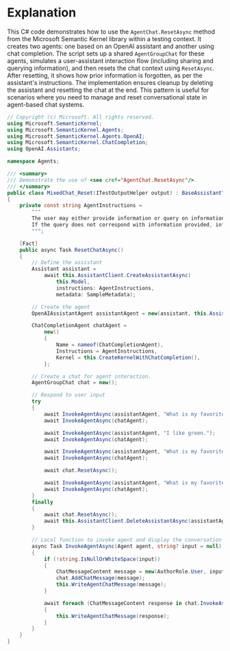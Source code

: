 # Explanation

This C# code demonstrates how to use the `AgentChat.ResetAsync` method from the Microsoft Semantic Kernel library within a testing context. It creates two agents: one based on an OpenAI assistant and another using chat completion. The script sets up a shared `AgentGroupChat` for these agents, simulates a user-assistant interaction flow (including sharing and querying information), and then resets the chat context using `ResetAsync`. After resetting, it shows how prior information is forgotten, as per the assistant's instructions. The implementation ensures cleanup by deleting the assistant and resetting the chat at the end. This pattern is useful for scenarios where you need to manage and reset conversational state in agent-based chat systems.

```csharp
// Copyright (c) Microsoft. All rights reserved.
using Microsoft.SemanticKernel;
using Microsoft.SemanticKernel.Agents;
using Microsoft.SemanticKernel.Agents.OpenAI;
using Microsoft.SemanticKernel.ChatCompletion;
using OpenAI.Assistants;

namespace Agents;

/// <summary>
/// Demonstrate the use of <see cref="AgentChat.ResetAsync"/>.
/// </summary>
public class MixedChat_Reset(ITestOutputHelper output) : BaseAssistantTest(output)
{
    private const string AgentInstructions =
        """
        The user may either provide information or query on information previously provided.
        If the query does not correspond with information provided, inform the user that their query cannot be answered.
        """;

    [Fact]
    public async Task ResetChatAsync()
    {
        // Define the assistant
        Assistant assistant =
            await this.AssistantClient.CreateAssistantAsync(
                this.Model,
                instructions: AgentInstructions,
                metadata: SampleMetadata);

        // Create the agent
        OpenAIAssistantAgent assistantAgent = new(assistant, this.AssistantClient);

        ChatCompletionAgent chatAgent =
            new()
            {
                Name = nameof(ChatCompletionAgent),
                Instructions = AgentInstructions,
                Kernel = this.CreateKernelWithChatCompletion(),
            };

        // Create a chat for agent interaction.
        AgentGroupChat chat = new();

        // Respond to user input
        try
        {
            await InvokeAgentAsync(assistantAgent, "What is my favorite color?");
            await InvokeAgentAsync(chatAgent);

            await InvokeAgentAsync(assistantAgent, "I like green.");
            await InvokeAgentAsync(chatAgent);

            await InvokeAgentAsync(assistantAgent, "What is my favorite color?");
            await InvokeAgentAsync(chatAgent);

            await chat.ResetAsync();

            await InvokeAgentAsync(assistantAgent, "What is my favorite color?");
            await InvokeAgentAsync(chatAgent);
        }
        finally
        {
            await chat.ResetAsync();
            await this.AssistantClient.DeleteAssistantAsync(assistantAgent.Id);
        }

        // Local function to invoke agent and display the conversation messages.
        async Task InvokeAgentAsync(Agent agent, string? input = null)
        {
            if (!string.IsNullOrWhiteSpace(input))
            {
                ChatMessageContent message = new(AuthorRole.User, input);
                chat.AddChatMessage(message);
                this.WriteAgentChatMessage(message);
            }

            await foreach (ChatMessageContent response in chat.InvokeAsync(agent))
            {
                this.WriteAgentChatMessage(response);
            }
        }
    }
}
```
